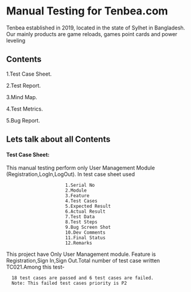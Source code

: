 
 # Manual Testing for Tenbea.com

Tenbea established in 2019, located in the state of Sylhet in Bangladesh. Our mainly products are game reloads, games point cards and power leveling 

## Contents
   1.Test Case Sheet.

   2.Test Report.

   3.Mind Map.

   4.Test Metrics.

   5.Bug Report.

   ## Lets talk about all Contents
   #### Test Case Sheet:
   This manual testing perform only User Management Module (Registration,LogIn,LogOut).
   In test case sheet used 

                          1.Serial No
                          2.Module
                          3.Feature
                          4.Test Cases
                          5.Expected Result
                          6.Actual Result
                          7.Test Data
                          8.Test Steps
                          9.Bug Screen Shot
                          10.Dev Comments
                          11.Final Status
                          12.Remarks
This project have Only User Management module. Feature is Registration,Sign In,Sign Out.Total number of test case written TC021.Among this test-

      18 test cases are passed and 6 test cases are failed.
      Note: This failed test cases priority is P2
